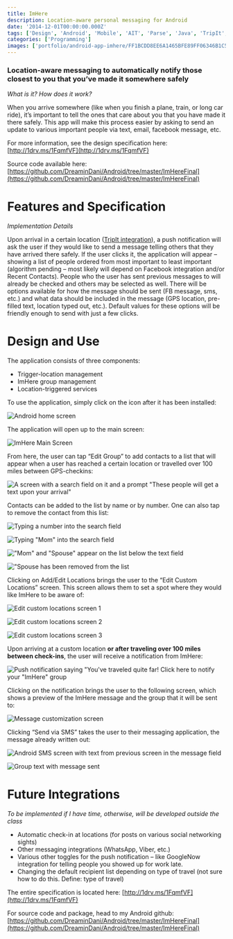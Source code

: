 ```yaml
---
title: ImHere
description: Location-aware personal messaging for Android
date: '2014-12-01T00:00:00.000Z'
tags: ['Design', 'Android', 'Mobile', 'AIT', 'Parse', 'Java', 'TripIt', 'API']
categories: ['Programming']
images: ['portfolio/android-app-imhere/FF1BCDD8EE6A1465BFE89FF06346B1C5.jpg']
---
```


### Location-aware messaging to automatically notify those closest to you that you’ve made it somewhere safely

_What is it? How does it work?_

When you arrive somewhere (like when you finish a plane, train, or long car ride), it’s important to tell the ones that care about you that you have made it there safely. This app will make this process easier by asking to send an update to various important people via text, email, facebook message, etc.

For more information, see the design specification here: [http://1drv.ms/1FqmfVF](http://1drv.ms/1FqmfVF)

Source code available here: [https://github.com/DreaminDani/Android/tree/master/ImHereFinal](https://github.com/DreaminDani/Android/tree/master/ImHereFinal)

# Features and Specification

_Implementation Details_

Upon arrival in a certain location ([TripIt integration](https://www.tripit.com/developer)), a push notification will ask the user if they would like to send a message telling others that they have arrived there safely. If the user clicks it, the application will appear – showing a list of people ordered from most important to least important (algorithm pending – most likely will depend on Facebook integration and/or Recent Contacts). People who the user has sent previous messages to will already be checked and others may be selected as well. There will be options available for how the message should be sent (FB message, sms, etc.) and what data should be included in the message (GPS location, pre-filled text, location typed out, etc.). Default values for these options will be friendly enough to send with just a few clicks.

# Design and Use

The application consists of three components:

*   Trigger-location management
*   ImHere group management
*   Location-triggered services

To use the application, simply click on the icon after it has been installed:

![Android home screen](9554E4CCC16FF4CCDB203FF4CEB433F7.jpg)

The application will open up to the main screen:

![ImHere Main Screen](FF1BCDD8EE6A1465BFE89FF06346B1C5.jpg)

From here, the user can tap “Edit Group” to add contacts to a list that will appear when a user has reached a certain location or travelled over 100 miles between GPS-checkins:

![A screen with a search field on it and a prompt "These people will get a text upon your arrival"](DBC5330F4198F836527E913E33A2B1F2.jpg)

Contacts can be added to the list by name or by number. One can also tap to remove the contact from this list:

<div class="image-grid four">

![Typing a number into the search field](14F9954A14FD5F95CA6434684161A52B.jpg)

![Typing "Mom" into the search field](18CD5A4ADE5D27E6F18A81035815A0D3.jpg)

!["Mom" and "Spouse" appear on the list below the text field](2F6522605402113F52BE977B84483475.jpg)

!["Spouse has been removed from the list](29C1FAC03A30FEC0D3C7EB0EDE12E196.jpg)

</div>


Clicking on Add/Edit Locations brings the user to the “Edit Custom Locations” screen. This screen allows them to set a spot where they would like ImHere to be aware of:

<div class="image-grid three">

![Edit custom locations screen 1](C46F98A08964A942786A67CB2A3CA7DB.jpg)

![Edit custom locations screen 2](0C659BC10E14D7287B05F1A2EBE9AE5E.jpg)

![Edit custom locations screen 3](06B5D1AD5826C07508DFF975329B036F.jpg)

</div>

Upon arriving at a custom location **or after traveling over 100 miles between check-ins**, the user will receive a notification from ImHere:

![Push notification saying "You've traveled quite far! Click here to notify your "ImHere" group](52DC8BBAEFEF4091F241811869BEEB9D.jpg)

Clicking on the notification brings the user to the following screen, which shows a preview of the ImHere message and the group that it will be sent to:

![Message customization screen](93302D468465606DC2B3C3AED927B3F4.jpg)

Clicking “Send via SMS” takes the user to their messaging application, the message already written out:

<div class="image-grid two">

![Android SMS screen with text from previous screen in the message field](93E8C6C967BB99F54C602664E1698A4A.jpg)

![Group text with message sent](5B67A98A3D5BEF46F472E3AF072B9E5F.jpg)

</div>

# Future Integrations

_To be implemented if I have time, otherwise, will be developed outside the class_

* Automatic check-in at locations (for posts on various social networking sights)
* Other messaging integrations (WhatsApp, Viber, etc.)
* Various other toggles for the push notification – like GoogleNow integration for telling people you showed up for work late.
* Changing the default recipient list depending on type of travel (not sure how to do this. Define: type of travel)

The entire specification is located here: [http://1drv.ms/1FqmfVF](http://1drv.ms/1FqmfVF)

For source code and package, head to my Android github: [https://github.com/DreaminDani/Android/tree/master/ImHereFinal](https://github.com/DreaminDani/Android/tree/master/ImHereFinal)

